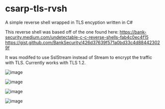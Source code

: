 # csarp-tls-rvsh
A simple reverse shell wrapped in TLS encyption written in C#

This reverse shell was based off of the one found here: https://bank-security.medium.com/undetectable-c-c-reverse-shells-fab4c0ec4f15 https://gist.github.com/BankSecurity/426d37639f571a0bd33c4d884423029f

It was modifed to use SslStream instead of Stream to encrypt the traffic with TLS. Currently works with TLS 1.2.

![image](https://github.com/user-attachments/assets/bb78787f-33e0-4d85-90ea-cd61fc07210a)

![image](https://github.com/user-attachments/assets/018398b3-b525-4b1b-a293-3788b4251e20)

![image](https://github.com/user-attachments/assets/fd88d73e-a30d-4dd2-a42f-d6d4033589d8)

![image](https://github.com/user-attachments/assets/bc6ede5e-974f-4db3-a68a-1e3684b2638d)
